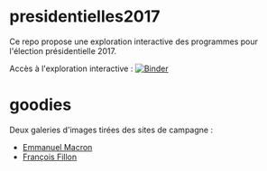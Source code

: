 # presidentielles2017
Ce repo propose une exploration interactive des programmes pour l'élection présidentielle 2017. 

Accès à l'exploration interactive :
[![Binder](http://mybinder.org/badge.svg)](http://mybinder.org:/repo/flothesof/presidentielles2017)

# goodies

Deux galeries d'images tirées des sites de campagne :

- [Emmanuel Macron](http://htmlpreview.github.io/?https://raw.githubusercontent.com/flothesof/presidentielles2017/master/goodies/galerie_macron.html)
- [François Fillon](http://htmlpreview.github.io/?https://raw.githubusercontent.com/flothesof/presidentielles2017/master/goodies/galerie_fillon.html)